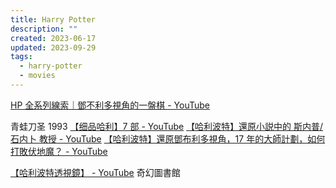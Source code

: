 ```yaml
---
title: Harry Potter
description: ""
created: 2023-06-17
updated: 2023-09-29
tags:
  - harry-potter
  - movies
---
```


[HP 全系列線索｜鄧不利多視角的一盤棋 - YouTube](https://www.youtube.com/watch?v=dbUDRDLkGts)

青蛙刀圣 1993
[【细品哈利】7 部 - YouTube](https://www.youtube.com/playlist?list=PLg45KLfneaCTXxacXI9WEZ_26lid_D6YU)
[【哈利波特】還原小説中的 斯内普/石内卜 教授 - YouTube](https://www.youtube.com/watch?v=OxmB3s1hNBo)
[【哈利波特】還原鄧布利多視角，17 年的大師計劃，如何打敗伏地魔？ - YouTube](https://www.youtube.com/watch?v=DZooGTxFwx4)

[【哈利波特透視鏡】 - YouTube](https://www.youtube.com/playlist?list=PL4Kt3ngY0fjkyxeWeNEZGcM5XjtljWmmR) 奇幻圖書館
